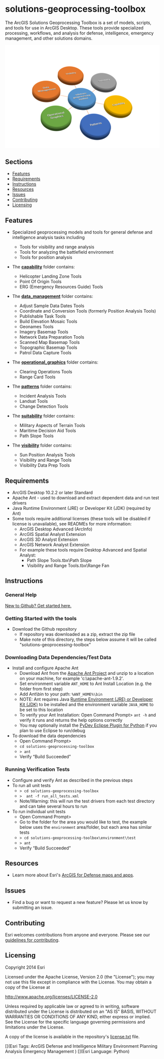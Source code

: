# solutions-geoprocessing-toolbox

The ArcGIS Solutions Geoprocessing Toolbox is a set of models, scripts, and tools for use in ArcGIS Desktop. These tools provide specialized processing, workflows, and analysis for defense, intelligence, emergency management, and other solutions domains.

![Image of the toolbox](SolutionsGeoprocessingToolboxGraphic.png)

## Sections

* [Features](#features)
* [Requirements](#requirements)
* [Instructions](#instructions)
* [Resources](#resources)
* [Issues](#issues)
* [Contributing](#contributing)
* [Licensing](#licensing)

## Features

* Specialized geoprocessing models and tools for general defense and intelligence analysis tasks including
  * Tools for visibility and range analysis
  * Tools for analyzing the battlefield environment
  * Tools for position analysis

* The [**capability**](./capability/README.md) folder contains:
  * Helicopter Landing Zone Tools
  * Point Of Origin Tools
  * ERG (Emergency Resources Guide) Tools
  
* The [**data_management**](./data_management/README.md) folder contains:
  * Adjust Sample Data Dates Tools
  * Coordinate and Conversion Tools (formerly Position Analysis Tools)
  * Publishable Task Tools
  * Build Elevation Mosaic Tools
  * Geonames Tools
  * Imagery Basemap Tools
  * Network Data Preparation Tools
  * Scanned Map Basemap Tools
  * Topographic Basemap Tools
  * Patrol Data Capture Tools
  
* The [**operational_graphics**](./operational_graphics/README.md) folder contains:
  * Clearing Operations Tools
  * Range Card Tools
  
* The [**patterns**](./patterns/README.md) folder contains:
  * Incident Analysis Tools
  * Landsat Tools
  * Change Detection Tools
  
* The [**suitability**](./suitability/README.md) folder contains:
  * Military Aspects of Terrain Tools
  * Maritime Decision Aid Tools
  * Path Slope Tools

* The [**visibility**](./visibility/README.md) folder contains:
  * Sun Position Analysis Tools
  * Visibility and Range Tools
  * Visibility Data Prep Tools

## Requirements

* ArcGIS Desktop 10.2.2 or later Standard 
* Apache Ant - used to download and extract dependent data and run test drivers
* Java Runtime Environment (JRE) or Developer Kit (JDK) (required by Ant)
* Some tools require additional licenses (these tools will be disabled if license is unavailable), see READMEs for more information: 
    * ArcGIS Desktop Advanced (ArcInfo)
    * ArcGIS Spatial Analyst Extension
    * ArcGIS 3D Analyst Extension
    * ArcGIS Network Analyst Extension
    * For example these tools require Desktop Advanced and Spatial Analyst:
        * Path Slope Tools.tbx\Path Slope
        * Visibility and Range Tools.tbx\Range Fan

## Instructions

### General Help
[New to Github? Get started here.](http://htmlpreview.github.com/?https://github.com/Esri/esri.github.com/blob/master/help/esri-getting-to-know-github.html)

### Getting Started with the tools

* Download the Github repository
    * If repository was downloaded as a zip, extract the zip file
    * Make note of this directory, the steps below assume it will be called "solutions-geoprocessing-toolbox"

### Downloading Data Dependencies/Test Data

* Install and configure Apache Ant
    * Download Ant from the [Apache Ant Project](http://ant.apache.org/bindownload.cgi) and unzip to a location on your machine, for example 'c:\apache-ant-1.9.2'.
    * Set environment variable `ANT_HOME` to Ant Install Location (e.g. the folder from first step)
    * Add Ant\bin to your path: `%ANT_HOME%\bin`
    * NOTE: Ant requires Java [Runtime Environment (JRE) or Developer Kit (JDK)](http://www.oracle.com/technetwork/java/javase/downloads/index.html) to be installed and the environment variable `JAVA_HOME` to be set to this location
    * To verify your Ant Installation: Open Command Prompt> `ant -h` and verify it runs and returns the help options correctly 
    * You may optionally install the [PyDev Eclipse Plugin for Python](http://pydev.org) if you plan to use Eclipse to run/debug
* To download the data dependencies 
    * Open Command Prompt>
    * `cd solutions-geoprocessing-toolbox`
    * `> ant`
    * Verify “Build Succeeded”  

### Running Verification Tests

* Configure and verify Ant as described in the previous steps
* To run all unit tests
    * `> cd solutions-geoprocessing-toolbox`
    * `>  ant -f run_all_tests.xml`
    *  Note/Warning: this will run the test drivers from each test directory and can take several hours to run
* To run individual unit tests
    * Open Command Prompt>
    * Go to the folder for the area you would like to test, the example below uses the `environment` area/folder, but each area has similar tests 
    * `> cd solutions-geoprocessing-toolbox\environment\test`
    * `> ant`
    * Verify “Build Succeeded”

## Resources

* Learn more about Esri's [ArcGIS for Defense maps and apps](http://resources.arcgis.com/en/communities/defense-and-intelligence/).

## Issues

* Find a bug or want to request a new feature?  Please let us know by submitting an issue.

## Contributing

Esri welcomes contributions from anyone and everyone. Please see our [guidelines for contributing](https://github.com/esri/contributing).

## Licensing

Copyright 2014 Esri

Licensed under the Apache License, Version 2.0 (the "License");
you may not use this file except in compliance with the License.
You may obtain a copy of the License at

   http://www.apache.org/licenses/LICENSE-2.0

Unless required by applicable law or agreed to in writing, software
distributed under the License is distributed on an "AS IS" BASIS,
WITHOUT WARRANTIES OR CONDITIONS OF ANY KIND, either express or implied.
See the License for the specific language governing permissions and
limitations under the License.

A copy of the license is available in the repository's
[license.txt](license.txt) file.

[](Esri Tags: ArcGIS Defense and Intelligence Military Environment Planning Analysis Emergency Management )
[](Esri Language: Python)
